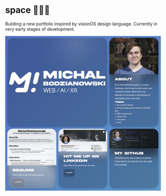 # space 👨🏻‍🚀

Building a new portfolio inspired by visionOS design language. Currently in very early stages of development. 

![Demo screenshot of website](https://github.com/itsmichal/space/blob/main/public/rev1.png?raw=true)